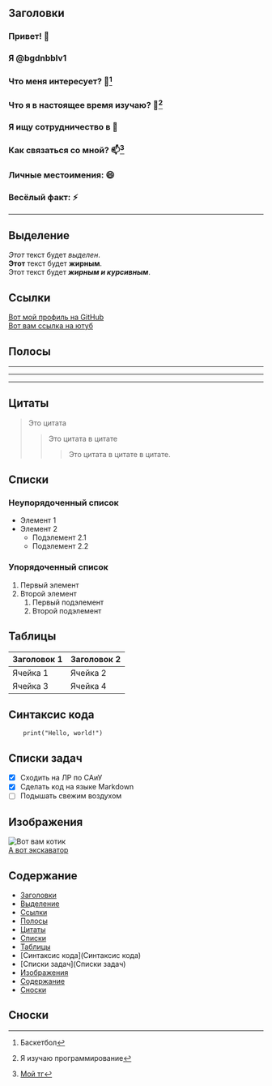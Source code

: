 ## Заголовки

### Привет! 👋  
### Я @bgdnbblv1  
### Что меня интересует? 👀[^1]  
### Что я в настоящее время изучаю? 🌱[^2]  
### Я ищу сотрудничество в 💞  
### Как связаться со мной? 📫[^3]  
### Личные местоимения: 😄  
### Весёлый факт: ⚡️  

---

## Выделение

_Этот_ текст будет *выделен*.  
__Этот__ текст будет **жирным**.  
Этот текст будет __*жирным и курсивным*__.  

## Ссылки

[Вот мой профиль на GitHub](https://github.com/bgdnbblv1)  
[Вот вам ссылка на ютуб](https://www.youtube.com/)  

## Полосы

___
***
---

## Цитаты

> Это цитата  
>> Это цитата в цитате  
>>> Это цитата в цитате в цитате.  

## Списки

### Неупорядоченный список
- Элемент 1  
- Элемент 2  
  - Подэлемент 2.1  
  - Подэлемент 2.2  

### Упорядоченный список
1. Первый элемент
2. Второй элемент
   1. Первый подэлемент
   2. Второй подэлемент

## Таблицы

| Заголовок 1 | Заголовок 2 |
|-------------|-------------|
| Ячейка 1    | Ячейка 2    |
| Ячейка 3    | Ячейка 4    |

## Синтаксис кода

```
    print("Hello, world!")
```

## Списки задач

- [X] Сходить на  ЛР по САиУ  
- [X] Сделать код на языке Markdown  
- [ ] Подышать свежим воздухом  

## Изображения
![Вот вам котик](https://s1.1zoom.me/b5050/260/Cats_Kittens_Ginger_452265_3840x2400.jpg)  
[А вот экскаватор](https://w.forfun.com/fetch/5d/5dde48c4026adaf468bed0b8d2a1019b.jpeg)  

## Содержание
- [Заголовки](Заголовки)  
- [Выделение](Выделение)  
- [Ссылки](Ссылки)  
- [Полосы](Полосы)  
- [Цитаты](Цитаты)  
- [Списки](Списки)  
- [Таблицы](Таблицы)  
- [Синтаксис кода](Синтаксис кода)  
- [Списки задач](Списки задач)  
- [Изображения](Изображения)  
- [Содержание](Содержание)  
- [Сноски](Сноски)  

## Сноски
[^1]: Баскетбол  
[^2]: Я изучаю программирование  
[^3]: [Мой тг](https://web.telegram.org/minicanmainer)  
